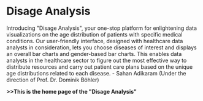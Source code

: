 <h1>Disage Analysis</h1>

<p>Introducing "Disage Analysis", your one-stop platform for enlightening data visualizations on the age distribution of patients with specific medical conditions. Our user-friendly interface, designed with healthcare data analysts in consideration, lets you choose diseases of interest and displays an overall bar charts and  gender-based bar charts. This enables data analysts in the healthcare sector to figure out the most effective way to distribute resources and carry out patient care plans based on the unique age distributions related to each disease. - Sahan Adikaram (Under the direction of Prof. Dr. Dominik Böhler)</p>

<b>>>This is the home page of the "Disage Analysis"</b>